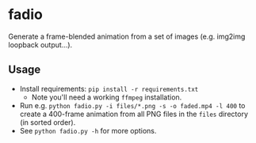 # fadio

Generate a frame-blended animation from a set of images (e.g. img2img loopback output...).

## Usage

- Install requirements: `pip install -r requirements.txt`
  - Note you'll need a working `ffmpeg` installation.
- Run e.g. `python fadio.py -i files/*.png -s -o faded.mp4 -l 400` to
  create a 400-frame animation from all PNG files in the `files` directory (in sorted order).
- See `python fadio.py -h` for more options.

